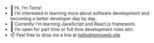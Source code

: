 - 👋  Hi, I’m Toms!
- 👀  I’m interested in learning more about software development and becoming a better developer day by day.
- 🌱  Currently I'm learning JavaScript and React.js framework.
- 💞️  I’m open for part time or full time development roles atm.
- 📫  Feel free to drop me a line at hello@tomsweb.site

<!---
ph4ntom5/ph4ntom5 is a ✨ special ✨ repository because its `README.md` (this file) appears on your GitHub profile.
You can click the Preview link to take a look at your changes.
--->
